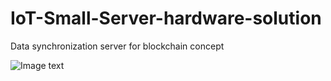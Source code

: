 # IoT-Small-Server-hardware-solution
Data synchronization server for blockchain concept

![Image text](https://raw.githubusercontent.com/suzhengquan/IoT-Small-Server-hardware-solution/master/centos.png)
